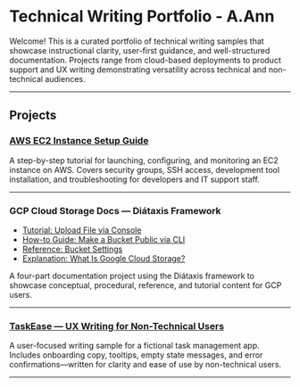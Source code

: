 # Technical Writing Portfolio - A.Ann

Welcome! This is a curated portfolio of technical writing samples that showcase instructional clarity, user-first guidance, and well-structured documentation. Projects range from cloud-based deployments to product support and UX writing demonstrating versatility across technical and non-technical audiences.

---

## Projects

### [AWS EC2 Instance Setup Guide](aws-ec2-setup-guide/README.md) 
A step-by-step tutorial for launching, configuring, and monitoring an EC2 instance on AWS. Covers security groups, SSH access, development tool installation, and troubleshooting for developers and IT support staff.

---

### GCP Cloud Storage Docs — Diátaxis Framework

- [Tutorial: Upload File via Console](gcp-cloud-storage-tutorial/README.md)  
- [How-to Guide: Make a Bucket Public via CLI](gcp-cloud-storage-how-to/README.md)  
- [Reference: Bucket Settings](gcp-cloud-storage-reference/README.md)  
- [Explanation: What Is Google Cloud Storage?](gcp-cloud-storage-explanation/README.md)

A four-part documentation project using the Diátaxis framework to showcase conceptual, procedural, reference, and tutorial content for GCP users.

---

### [TaskEase — UX Writing for Non-Technical Users](taskease-ux-guide/README.md)  
A user-focused writing sample for a fictional task management app. Includes onboarding copy, tooltips, empty state messages, and error confirmations—written for clarity and ease of use by non-technical users.

---
